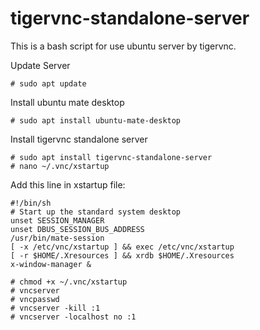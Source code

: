 # tigervnc-standalone-server

This is a bash script for use ubuntu server by tigervnc.

Update Server 
```
# sudo apt update
```

Install ubuntu mate desktop
```
# sudo apt install ubuntu-mate-desktop
```

Install tigervnc standalone server
```
# sudo apt install tigervnc-standalone-server
# nano ~/.vnc/xstartup
```
Add this line in xstartup file:
```
#!/bin/sh
# Start up the standard system desktop
unset SESSION_MANAGER
unset DBUS_SESSION_BUS_ADDRESS
/usr/bin/mate-session
[ -x /etc/vnc/xstartup ] && exec /etc/vnc/xstartup
[ -r $HOME/.Xresources ] && xrdb $HOME/.Xresources
x-window-manager &

```
```
# chmod +x ~/.vnc/xstartup
# vncserver
# vncpasswd
# vncserver -kill :1
# vncserver -localhost no :1
```

